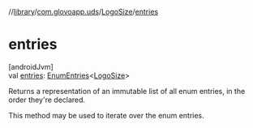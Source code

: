 //[library](../../../index.md)/[com.glovoapp.uds](../index.md)/[LogoSize](index.md)/[entries](entries.md)

# entries

[androidJvm]\
val [entries](entries.md): [EnumEntries](https://kotlinlang.org/api/latest/jvm/stdlib/kotlin.enums/-enum-entries/index.html)&lt;[LogoSize](index.md)&gt;

Returns a representation of an immutable list of all enum entries, in the order they're declared.

This method may be used to iterate over the enum entries.
